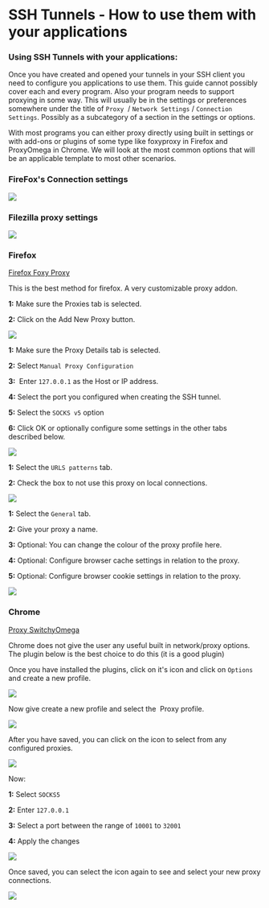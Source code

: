 SSH Tunnels - How to use them with your applications
====================================================

  

### Using SSH Tunnels with your applications:

  
Once you have created and opened your tunnels in your SSH client you need to configure you applications to use them. This guide cannot possibly cover each and every program. Also your program needs to support proxying in some way. This will usually be in the settings or preferences somewhere under the title of `Proxy`  / `Network Settings` / `Connection Settings`. Possibly as a subcategory of a section in the settings or options.  
  
With most programs you can either proxy directly using built in settings or with add-ons or plugins of some type like foxyproxy in Firefox and ProxyOmega in Chrome. We will look at the most common options that will be an applicable template to most other scenarios.  
  

### FireFox's Connection settings

  
![](https://raw.github.com/feralhosting/feralfilehosting/master/Feral%20Wiki/SSH/SSH%20Tunnels%20-%20How%20to%20use%20them%20with%20your%20applications/settings.png)  
  

### Filezilla proxy settings

  
![](https://raw.github.com/feralhosting/feralfilehosting/master/Feral%20Wiki/SSH/SSH%20Tunnels%20-%20How%20to%20use%20them%20with%20your%20applications/filezilla.png)  
  

### Firefox

  
[Firefox Foxy Proxy](https://addons.mozilla.org/en-US/firefox/addon/foxyproxy-standard/)  
  
This is the best method for firefox. A very customizable proxy addon.  
  
**1:** Make sure the Proxies tab is selected.  
  
**2:** Click on the Add New Proxy button.  
  
![](https://raw.github.com/feralhosting/feralfilehosting/master/Feral%20Wiki/SSH/SSH%20Tunnels%20-%20How%20to%20use%20them%20with%20your%20applications/foxyproxy1.png)  
  
**1:** Make sure the Proxy Details tab is selected.  
  
**2:** Select `Manual Proxy Configuration`  
  
**3:**  Enter `127.0.0.1` as the Host or IP address.  
  
**4:** Select the port you configured when creating the SSH tunnel.  
  
**5:** Select the `SOCKS v5` option  
  
**6:** Click OK or optionally configure some settings in the other tabs described below.  
  
![](https://raw.github.com/feralhosting/feralfilehosting/master/Feral%20Wiki/SSH/SSH%20Tunnels%20-%20How%20to%20use%20them%20with%20your%20applications/foxyproxy2.png)  
  
**1:** Select the `URLS patterns` tab.  
  
**2:** Check the box to not use this proxy on local connections.  
  
![](https://raw.github.com/feralhosting/feralfilehosting/master/Feral%20Wiki/SSH/SSH%20Tunnels%20-%20How%20to%20use%20them%20with%20your%20applications/foxyproxy3.png)  
  
**1:** Select the `General` tab.  
  
**2:** Give your proxy a name.  
  
**3:** Optional: You can change the colour of the proxy profile here.  
  
**4:** Optional: Configure browser cache settings in relation to the proxy.  
  
**5:** Optional: Configure browser cookie settings in relation to the proxy.  
  
![](https://raw.github.com/feralhosting/feralfilehosting/master/Feral%20Wiki/SSH/SSH%20Tunnels%20-%20How%20to%20use%20them%20with%20your%20applications/foxyproxy4.png)  
  

### Chrome

  
[Proxy SwitchyOmega](https://chrome.google.com/webstore/detail/proxy-switchyomega/padekgcemlokbadohgkifijomclgjgif)  
  
Chrome does not give the user any useful built in network/proxy options. The plugin below is the best choice to do this (it is a good plugin)  
  
Once you have installed the plugins, click on it's icon and click on `Options` and create a new profile.  
  
![](https://raw.github.com/feralhosting/feralfilehosting/master/Feral%20Wiki/SSH/SSH%20Tunnels%20-%20How%20to%20use%20them%20with%20your%20applications/proxyomega1.png)  
  
Now give create a new profile and select the  Proxy profile.  
  
![](https://raw.github.com/feralhosting/feralfilehosting/master/Feral%20Wiki/SSH/SSH%20Tunnels%20-%20How%20to%20use%20them%20with%20your%20applications/proxyomega2.png)  
  
After you have saved, you can click on the icon to select from any configured proxies.  
  
![](https://raw.github.com/feralhosting/feralfilehosting/master/Feral%20Wiki/SSH/SSH%20Tunnels%20-%20How%20to%20use%20them%20with%20your%20applications/proxyomega3.png)  
  
Now:  
  
**1:** Select `SOCKS5`  
  
**2:** Enter `127.0.0.1`  
  
**3:** Select a port between the range of `10001` to `32001`  
  
**4:** Apply the changes  
  
![](https://raw.github.com/feralhosting/feralfilehosting/master/Feral%20Wiki/SSH/SSH%20Tunnels%20-%20How%20to%20use%20them%20with%20your%20applications/proxyomega4.png)  
  
Once saved, you can select the icon again to see and select your new proxy connections.  
  
![](https://raw.github.com/feralhosting/feralfilehosting/master/Feral%20Wiki/SSH/SSH%20Tunnels%20-%20How%20to%20use%20them%20with%20your%20applications/proxyomega5.png)  
  

